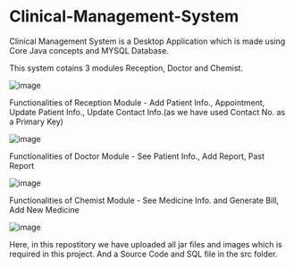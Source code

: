 # Clinical-Management-System

Clinical Management System is a Desktop Application which is made using Core Java concepts and MYSQL Database.

This system cotains 3 modules Reception, Doctor and Chemist.

![image](https://user-images.githubusercontent.com/62846788/109663726-6e3f0e80-7b92-11eb-8aaa-272cdd037538.png)

Functionalities of Reception Module - Add Patient Info., Appointment, Update Patient Info., Update Contact Info.(as we have used Contact No. as a Primary Key)

![image](https://user-images.githubusercontent.com/62846788/109663558-42bc2400-7b92-11eb-9cc5-d12b668a6102.png)

Functionalities of Doctor Module - See Patient Info., Add Report, Past Report

![image](https://user-images.githubusercontent.com/62846788/109663609-523b6d00-7b92-11eb-887a-63c9a47ab277.png)

Functionalities of Chemist Module - See Medicine Info. and Generate Bill, Add New Medicine

![image](https://user-images.githubusercontent.com/62846788/109663633-58314e00-7b92-11eb-9647-19c43b654165.png)


Here, in this repostitory we have uploaded all jar files and images which is required in this project.
And a Source Code and SQL file in the src folder.
